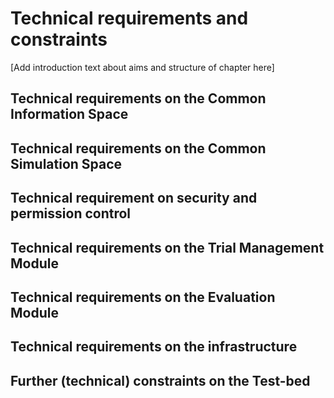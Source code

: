 # Technical requirements and constraints 

[Add introduction text about aims and structure of chapter here]

## Technical requirements on the Common Information Space

## Technical requirements on the Common Simulation Space

## Technical requirement on security and permission control

## Technical requirements on the Trial Management Module

## Technical requirements on the Evaluation Module

## Technical requirements on the infrastructure

## Further (technical) constraints on the Test-bed
